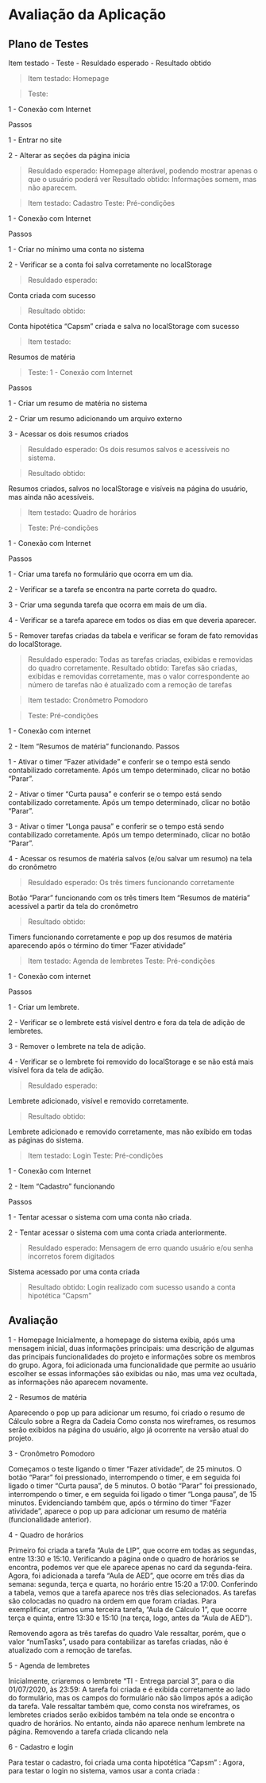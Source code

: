 # Avaliação da Aplicação

## Plano de Testes

Item testado - Teste - Resuldado esperado - Resultado obtido

> Item testado:
> Homepage

> Teste:

1 - Conexão com Internet

Passos

1 - Entrar no site

2 - Alterar as seções da página inicia

> Resuldado esperado:
> Homepage alterável, podendo mostrar apenas o que o usuário poderá ver
> Resultado obtido:
> Informações somem, mas não aparecem.

> Item testado:
> Cadastro
> Teste:
> Pré-condições

1 - Conexão com Internet

Passos

1 - Criar no mínimo uma conta no sistema

2 - Verificar se a conta foi salva corretamente no localStorage

> Resuldado esperado:

Conta criada com sucesso

> Resultado obtido:

Conta hipotética “Capsm” criada e salva no localStorage com sucesso

> Item testado:

Resumos de matéria

> Teste:
> 1 - Conexão com Internet

Passos

1 - Criar um resumo de matéria no sistema

2 - Criar um resumo adicionando um arquivo externo

3 - Acessar os dois resumos criados

> Resuldado esperado:
> Os dois resumos salvos e acessíveis no sistema.

> Resultado obtido:

Resumos criados, salvos no localStorage e visíveis na página do usuário, mas ainda não acessíveis.

> Item testado:
> Quadro de horários

> Teste:
> Pré-condições

1 - Conexão com Internet

Passos

1 - Criar uma tarefa no formulário que ocorra em um dia.

2 - Verificar se a tarefa se encontra na parte correta do quadro.

3 - Criar uma segunda tarefa que ocorra em mais de um dia.

4 - Verificar se a tarefa aparece em todos os dias em que deveria aparecer.

5 - Remover tarefas criadas da tabela e verificar se foram de fato removidas do localStorage.

> Resuldado esperado:
> Todas as tarefas criadas, exibidas e removidas do quadro corretamente.
> Resultado obtido:
> Tarefas são criadas, exibidas e removidas corretamente, mas o valor correspondente ao número de tarefas não é atualizado com a remoção de tarefas

> Item testado:
> Cronômetro Pomodoro

> Teste:
> Pré-condições

1 - Conexão com internet

2 - Item “Resumos de matéria” funcionando.
Passos

1 - Ativar o timer “Fazer atividade” e conferir se o tempo está sendo contabilizado corretamente. Após um tempo determinado, clicar no botão “Parar”.

2 - Ativar o timer “Curta pausa” e conferir se o tempo está sendo contabilizado corretamente. Após um tempo determinado, clicar no botão “Parar”.

3 - Ativar o timer “Longa pausa” e conferir se o tempo está sendo contabilizado corretamente. Após um tempo determinado, clicar no botão “Parar”.

4 - Acessar os resumos de matéria salvos (e/ou salvar um resumo) na tela do cronômetro

> Resuldado esperado:
> Os três timers funcionando corretamente

Botão “Parar” funcionando com os três timers
Item “Resumos de matéria” acessível a partir da tela do cronômetro

> Resultado obtido:

Timers funcionando corretamente e pop up dos resumos de matéria aparecendo após o término do timer “Fazer atividade”

> Item testado:
> Agenda de lembretes
> Teste:
> Pré-condições

1 - Conexão com internet

Passos

1 - Criar um lembrete.

2 - Verificar se o
lembrete está visível dentro e fora da tela de adição de lembretes.

3 - Remover o lembrete na tela de adição.

4 - Verificar se o lembrete foi removido do localStorage e se não está mais visível fora da tela de adição.

> Resuldado esperado:

Lembrete adicionado, visível e removido corretamente.

> Resultado obtido:

Lembrete adicionado e removido corretamente, mas não exibido em todas as páginas do sistema.

> Item testado:
> Login
> Teste:
> Pré-condições

1 - Conexão com Internet

2 - Item “Cadastro” funcionando

Passos

1 - Tentar acessar o sistema com uma conta não criada.

2 - Tentar acessar o sistema com uma conta criada anteriormente.

> Resuldado esperado:
> Mensagem de erro quando usuário e/ou senha incorretos forem digitados

Sistema acessado por uma conta criada

> Resultado obtido:
> Login realizado com sucesso usando a conta hipotética “Capsm”

## Avaliação

1 - Homepage
Inicialmente, a homepage do sistema exibia, após uma mensagem inicial, duas informações principais: uma descrição de algumas das principais funcionalidades do projeto e informações sobre os membros do grupo. Agora, foi adicionada uma funcionalidade que permite ao usuário escolher se essas informações são exibidas ou não, mas uma vez ocultada, as informações não aparecem novamente.

2 - Resumos de matéria

Aparecendo o pop up para adicionar um resumo, foi criado o resumo de Cálculo sobre a Regra da Cadeia
Como consta nos wireframes, os resumos serão exibidos na página do usuário, algo já ocorrente na versão atual do projeto.

3 - Cronômetro Pomodoro

Começamos o teste ligando o timer “Fazer atividade”, de 25 minutos.
O botão “Parar” foi pressionado, interrompendo o timer, e em seguida foi ligado o timer “Curta pausa”, de 5 minutos.
O botão “Parar” foi pressionado, interrompendo o timer, e em seguida foi ligado o timer “Longa pausa”, de 15 minutos.
Evidenciando também que, após o término do timer “Fazer atividade”, aparece o pop up para adicionar um resumo de matéria (funcionalidade anterior).

4 - Quadro de horários

Primeiro foi criada a tarefa “Aula de LIP”, que ocorre em todas as segundas, entre 13:30 e 15:10.
Verificando a página onde o quadro de horários se encontra, podemos ver que ele aparece apenas no card da segunda-feira.
Agora, foi adicionada a tarefa “Aula de AED”, que ocorre em três dias da semana: segunda, terça e quarta, no horário entre 15:20 a 17:00.
Conferindo a tabela, vemos que a tarefa aparece nos três dias selecionados.
As tarefas são colocadas no quadro na ordem em que foram criadas. Para exemplificar, criamos uma terceira tarefa, “Aula de Cálculo 1”, que ocorre terça e quinta, entre 13:30 e 15:10 (na terça, logo, antes da “Aula de AED”).

Removendo agora as três tarefas do quadro
Vale ressaltar, porém, que o valor “numTasks”, usado para contabilizar as tarefas criadas, não é atualizado com a remoção de tarefas.

5 - Agenda de lembretes

Inicialmente, criaremos o lembrete “TI - Entrega parcial 3”, para o dia 01/07/2020, às 23:59:
A tarefa foi criada e é exibida corretamente ao lado do formulário, mas os campos do formulário não são limpos após a adição da tarefa.
Vale ressaltar também que, como consta nos wireframes, os lembretes criados serão exibidos também na tela onde se encontra o quadro de horários. No entanto, ainda não aparece nenhum lembrete na página.
Removendo a tarefa criada clicando nela

6 - Cadastro e login

Para testar o cadastro, foi criada uma conta hipotética “Capsm” :
Agora, para testar o login no sistema, vamos usar a conta criada :
